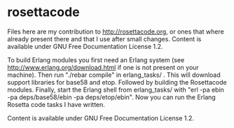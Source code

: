 rosettacode
===========

Files here are my contribution to http://rosettacode.org,
or ones that where already present there and that I use after small changes.
Content is available under GNU Free Documentation License 1.2.

To build Erlang modules you first need an Erlang system (see http://www.erlang.org/download.html if one is not present on your machine).
Then run "./rebar compile" in erlang_tasks/ . This will download support libraries for base58 and etop. Followed by building the Rosettacode modules.
Finally, start the Erlang shell from erlang_tasks/ with "erl -pa ebin -pa deps/base58/ebin -pa deps/etop/ebin". Now you can run the Erlang Rosetta code tasks I have written.

Content is available under GNU Free Documentation License 1.2.
